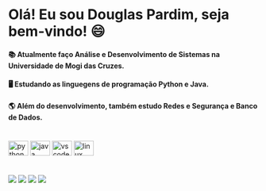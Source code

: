 # Olá! Eu sou Douglas Pardim, seja bem-vindo! 😄

#### 📚 Atualmente faço Análise e Desenvolvimento de Sistemas na Universidade de Mogi das Cruzes.
#### 🖥️ Estudando as linguegens de programação Python e Java.
#### 🌎 Além do desenvolvimento, também estudo Redes e Segurança e Banco de Dados.

#

<div>
<img align="center" alt="python" height="30" width="40" 
<img src="https://cdn.jsdelivr.net/gh/devicons/devicon/icons/python/python-original.svg" />
<img align="center" alt="java" height="30" width="40"
<img src="https://cdn.jsdelivr.net/gh/devicons/devicon/icons/java/java-original.svg" />         
<img align="center" alt="vscode" height="30" width="40"
<img src="https://cdn.jsdelivr.net/gh/devicons/devicon/icons/vscode/vscode-original.svg" />
<img align="center" alt="linux" height="30" width="40"
<img src="https://cdn.jsdelivr.net/gh/devicons/devicon/icons/linux/linux-original.svg" /> 

          
  
</div>

#

<div>
<a href="https://www.linkedin.com/in/douglas77p/" target="_blank"><img src="https://img.shields.io/badge/LinkedIn-0077B5?style=for-the-badge&logo=linkedin&logoColor=white" target="_blank"></a>
<a href = "mailto:douglas_1313@hotmail.com"><img src="https://img.shields.io/badge/-Gmail-%23333?style=for-the-badge&logo=gmail&logoColor=white" target="_blank"></a>  
<a href="https://www.instagram.com/d0uglas.pf/" target="_blank"><img src="https://img.shields.io/badge/-Instagram-%23E4405F?style=for-the-badge&logo=instagram&logoColor=white" target="_blank"></a>  
<a href="https://steamcommunity.com/id/zannk7/" target="_blank"><img src="https://img.shields.io/badge/Steam-000000?style=for-the-badge&logo=steam&logoColor=white" target="_blank"></a>   
</div>  
